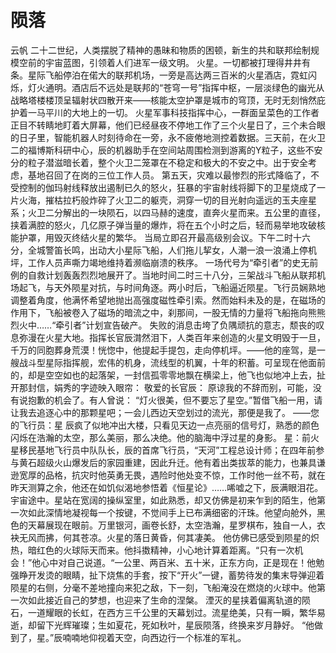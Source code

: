 # 陨落
云帆
二十二世纪，人类摆脱了精神的愚昧和物质的困顿，新生的共和联邦绘制规模空前的宇宙蓝图，引领着人们进军一级文明。
火星。一切都被打理得井井有条。星际飞船停泊在偌大的联邦机场，一旁是高达两三百米的火星酒店，霓虹闪烁，灯火通明。酒店后不远处是联邦的“苍穹一号”指挥中枢，一层淡绿色的幽光从战略塔楼楼顶呈辐射状四散开来——核能太空护罩是城市的穹顶，无时无刻悄然庇护着一马平川的大地上的一切。
火星军事科技指挥中心，一群面呈菜色的工作者正目不转睛地盯着大屏幕，他们已经昼夜不停地工作了三个火星日了，三个未合眼的日子里，智能机器人时刻待命在一旁，永不疲倦地测控着数据。三天前，在火卫二的福博斯科研中心，辰的机器助手在空间站周围检测到游离的Y粒子，这些不安分的粒子潜滋暗长着，整个火卫二笼罩在不稳定和极大的不安之中。出于安全考虑，基地召回了在岗的三位工作人员。
第五天，灾难以最惨烈的形式降临了，不受控制的伽玛射线释放出遏制已久的怒火，狂暴的宇宙射线将脚下的卫星烧成了一片火海，摧枯拉朽般炸碎了火卫二的躯壳，洞穿一切的目光射向遥远的玉夫座星系；火卫二分解出的一块陨石，以四马赫的速度，直奔火星而来。五公里的直径，挟着满腔的怒火，几亿原子弹当量的爆炸，将在五个小时之后，轻而易举地攻破核能护罩，用毁灭终结火星的繁华。
当局立即召开最高级别会议。下午二时十六分，全城警笛长鸣，出动大小星际飞船，人们拖儿挈女，人潮一浪一浪涌上停机坪，工作人员声嘶力竭地维持着濒临崩溃的秩序。
一场代号为“牵引者”的史无前例的自救计划轰轰烈烈地展开了。当地时间二时三十八分，三架战斗飞船从联邦机场起飞，与天外陨星对抗，与时间角逐。两小时后，飞船逼近陨星。飞行员娴熟地调整着角度，他满怀希望地抛出高强度磁性牵引索。然而始料未及的是，在磁场的作用下，飞船被卷入了磁场的暗流之中，刹那间，一股无情的力量将飞船拖向熊熊烈火中……“牵引者”计划宣告破产。
失败的消息击垮了负隅顽抗的意志，颓丧的叹息弥漫在火星大地。指挥长官辰潸然泪下，人类百年来创造的火星文明毁于一旦，千万的同胞葬身荒漠！恍惚中，他提起手提包，走向停机坪。——他的座驾，是一艘战斗型星际指挥舰，宏伟的机身，流线型的机翼，十年的积蓄。可呈现在他面前的，却是空空如也的起落架，一封信孤零零地飘在横梁上，他飞也似地冲上去，扯开那封信，娟秀的字迹映入眼帘：
敬爱的长官辰：
原谅我的不辞而别，可能，没有说抱歉的机会了。有人曾说： “灯火很美，但不要忘了星空。”暂借飞船一用，请让我去追逐心中的那颗星吧；一会儿西边天空划过的流光，那便是我了。                                                     ——您的飞行员：星
辰疯了似地冲出大楼，只看见天边一点亮丽的信号灯，熟悉的颜色闪烁在浩瀚的太空，那么美丽，那么决绝。他的脑海中浮过星的身影。
星：前火星移民基地飞行员中队队长，辰的首席飞行员，“天河”工程总设计师；在四年前参与黄石超级火山爆发后的家园重建，因此升迁。他有着出类拔萃的能力，也兼具谦逊宽厚的品格，抗灾时他英勇无畏，遇险时他处变不惊，工作时他一丝不苟，就在昨天测算之余，他还在如饥似渴地参悟着《恒星论》……唏嘘之下，辰满眼泪花。
宇宙途中。星站在宽阔的操纵室里，如此熟悉，却又仿佛是初来乍到的陌生，他第一次如此深情地凝视每一个按键，不觉间手上已布满细密的汗珠。他望向舱外，黑色的天幕展现在眼前。万里银河，画卷长舒，太空浩瀚，星罗棋布，独自一人，衣袂无风而拂，何其苍凉。火星的落日黄昏，何其凄美。
他仿佛已感受到陨星的炽热，暗红色的火球际天而来。他抖擞精神，小心地计算着距离。“只有一次机会！”他心中对自己说道。“一公里、两百米、五十米，正东方向，正是现在！他勉强睁开发烫的眼睛，扯下烧焦的手套，按下“开火”一键，蓄势待发的集末导弹迎着陨星的右侧，分毫不差地撞向来犯之敌，下一刻，飞船淹没在燃烧的火球中。他第一次如此接近自己的梦想，也迎来了生命的涅槃。
湮灭的星挟着偏离轨道的陨石，一道耀眼的长虹，在西方三千公里的天幕划过。流星绝美，只有一瞬，繁华易逝，却留下光辉璀璨；生如夏花，死如秋叶，星辰陨落，终换来岁月静好。
“他做到了，星。”辰喃喃地仰视着天空，向西边行一个标准的军礼。 
